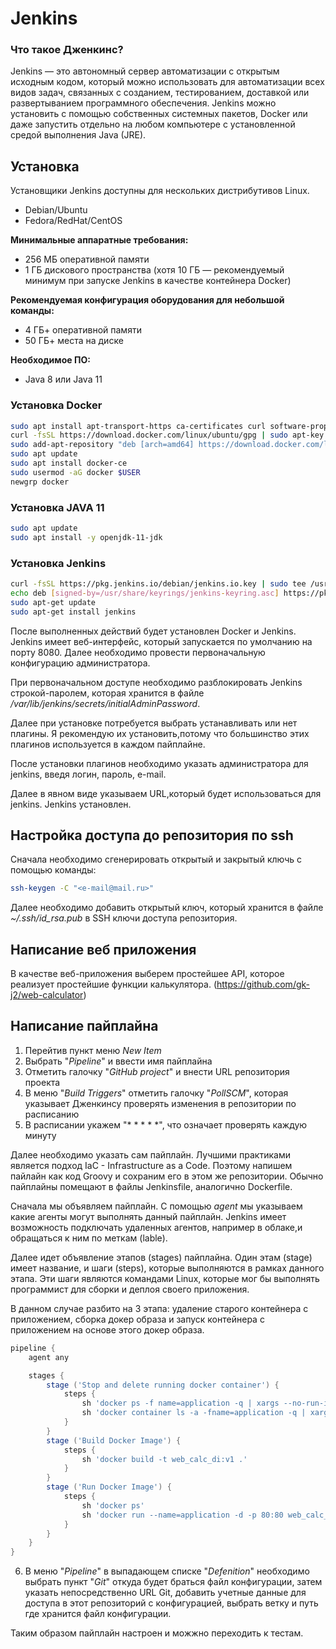 # Jenkins

### Что такое Дженкинс?
Jenkins — это автономный сервер автоматизации с открытым исходным кодом, который можно использовать для автоматизации всех видов задач, связанных с созданием, тестированием, доставкой или развертыванием программного обеспечения.
Jenkins можно установить с помощью собственных системных пакетов, Docker или даже запустить отдельно на любом компьютере с установленной средой выполнения Java (JRE).

## Установка 

Установщики Jenkins доступны для нескольких дистрибутивов Linux.

* Debian/Ubuntu
* Fedora/RedHat/CentOS

**Минимальные аппаратные требования:**

* 256 МБ оперативной памяти
* 1 ГБ дискового пространства (хотя 10 ГБ — рекомендуемый минимум при запуске Jenkins в качестве контейнера Docker)

**Рекомендуемая конфигурация оборудования для небольшой команды:**

* 4 ГБ+ оперативной памяти
* 50 ГБ+ места на диске

**Необходимое ПО:**
* Java 8 или Java 11

### Установка Docker

```bash
sudo apt install apt-transport-https ca-certificates curl software-properties-common
curl -fsSL https://download.docker.com/linux/ubuntu/gpg | sudo apt-key add -
sudo add-apt-repository "deb [arch=amd64] https://download.docker.com/linux/ubuntu focal stable"
sudo apt update
sudo apt install docker-ce
sudo usermod -aG docker $USER
newgrp docker 
```

### Установка JAVA 11

```bash
sudo apt update
sudo apt install -y openjdk-11-jdk
```

### Установка Jenkins

```bash
curl -fsSL https://pkg.jenkins.io/debian/jenkins.io.key | sudo tee /usr/share/keyrings/jenkins-keyring.asc > /dev/null
echo deb [signed-by=/usr/share/keyrings/jenkins-keyring.asc] https://pkg.jenkins.io/debian binary/ | sudo tee /etc/apt/sources.list.d/jenkins.list > /dev/null
sudo apt-get update
sudo apt-get install jenkins
```

После выполненных действий будет установлен Docker и Jenkins. Jenkins имеет веб-интерфейс, который запускается по умолчанию на порту 8080. Далее необходимо провести первоначальную конфигурацию администратора.

При первоначальном доступе необходимо разблокировать Jenkins строкой-паролем, которая хранится в файле */var/lib/jenkins/secrets/initialAdminPassword*.

Далее при установке потребуется выбрать устанавливать или нет плагины. Я рекомендую их установить,потому что большинство этих плагинов используется в каждом пайплайне.

После установки плагинов необходимо указать администратора для jenkins, введя логин, пароль, e-mail.

Далее в явном виде указываем URL,который будет использоваться для jenkins. Jenkins установлен. 

## Настройка доступа до репозитория по ssh

Сначала необходимо сгенерировать открытый и закрытый ключь с помощью команды:

```bash
ssh-keygen -C "<e-mail@mail.ru>"
```

Далее необходимо добавить открытый ключ, который хранится в файле *~/.ssh/id_rsa.pub* в SSH ключи доступа репозитория.

## Написание веб приложения

В качестве веб-приложения выберем простейшее API, которое реализует простейшие функции калькулятора. (https://github.com/gk-j2/web-calculator)

## Написание пайплайна

1. Перейтив пункт меню *New Item*
2. Выбрать "*Pipeline*" и ввести имя пайплайна
3. Отметить галочку "*GitHub project*" и внести URL репозитория проекта
4. В меню "*Build Triggers*" отметить галочку "*PollSCM*", которая указывает Дженкинсу проверять изменения в репозитории по расписанию
5. В расписании укажем "\* \* \* \* \*", что означает проверять каждую минуту

Далее необходимо указать сам пайплайн. Лучшими практиками является подход IaC - Infrastructure as a Code. Поэтому напишем пайлайн как код Groovy и сохраним его в этом же репозитории. Обычно пайплайны помещают в файлы Jenkinsfile, аналогично Dockerfile.

Сначала мы объявляем пайплайн. С помощью *agent* мы указываем какие агенты могут выполнять данный пайплайн. Jenkins имеет возможность подключать удаленных агентов, например в облаке,и обращаться к ним по меткам (lable).

Далее идет объявление этапов (stages) пайплайна. Один этам (stage) имеет название, и шаги (steps), которые выполняются в рамках данного этапа. Эти шаги являются командами Linux, которые мог бы выполнять программист для сборки и деплоя своего приложения.

В данном случае разбито на 3 этапа: удаление старого контейнера с приложением, сборка докер образа и запуск контейнера с приложением на основе этого докер образа.

```groovy
pipeline {
    agent any

    stages {
        stage ('Stop and delete running docker container') {
            steps {
                sh 'docker ps -f name=application -q | xargs --no-run-if-empty docker container stop'
                sh 'docker container ls -a -fname=application -q | xargs -r docker container rm'
            }
        }
        stage ('Build Docker Image') {
            steps {
                sh 'docker build -t web_calc_di:v1 .'
            }
        }
        stage ('Run Docker Image') {
            steps {
                sh 'docker ps'
                sh 'docker run --name=application -d -p 80:80 web_calc_di:v1'
            }
        }
    }
}
```

6. В меню "*Pipeline*" в выпадающем списке "*Defenition*" необходимо выбрать пункт "*Git*" откуда будет браться файл конфигурации, затем указать непосредственно URL Git, добавить учетные данные для доступа в этот репозиторий с конфигурацией, выбрать ветку и путь где хранится файл конфигурации.

Таким образом пайплайн настроен и можжно переходить к тестам.
